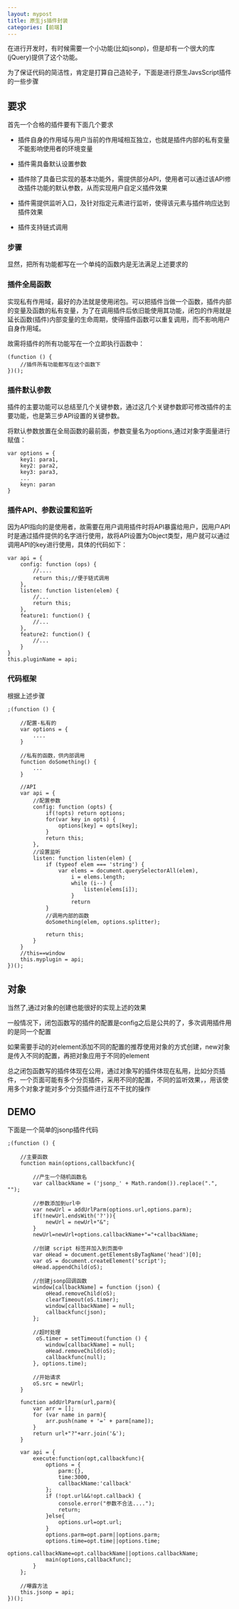 ```yaml
---
layout: mypost
title: 原生js插件封装
categories: [前端]
---
```


在进行开发时，有时候需要一个小功能(比如jsonp)，但是却有一个很大的库(jQuery)提供了这个功能。

为了保证代码的简洁性，肯定是打算自己造轮子，下面是进行原生JavsScript插件的一些步骤

## 要求

首先一个合格的插件要有下面几个要求

+ 插件自身的作用域与用户当前的作用域相互独立，也就是插件内部的私有变量不能影响使用者的环境变量

+ 插件需具备默认设置参数

+ 插件除了具备已实现的基本功能外，需提供部分API，使用者可以通过该API修改插件功能的默认参数，从而实现用户自定义插件效果

+ 插件需提供监听入口，及针对指定元素进行监听，使得该元素与插件响应达到插件效果

+ 插件支持链式调用

### 步骤

显然，把所有功能都写在一个单纯的函数内是无法满足上述要求的

### 插件全局函数

实现私有作用域，最好的办法就是使用闭包。可以把插件当做一个函数，插件内部的变量及函数的私有变量，为了在调用插件后依旧能使用其功能，闭包的作用就是延长函数(插件)内部变量的生命周期，使得插件函数可以重复调用，而不影响用户自身作用域。

故需将插件的所有功能写在一个立即执行函数中：

```
(function () {
	//插件所有功能都写在这个函数下
})();
```

### 插件默认参数

插件的主要功能可以总结至几个关键参数，通过这几个关键参数即可修改插件的主要功能，也是第三步API设置的关键参数。

将默认参数放置在全局函数的最前面，参数变量名为options,通过对象字面量进行赋值：

```
var options = {
	key1: para1,
	key2: para2,
	key3: para3,
	...
	keyn: paran
}
```

### 插件API、参数设置和监听

因为API指向的是使用者，故需要在用户调用插件时将API暴露给用户，因用户API时是通过插件提供的名字进行使用，故将API设置为Object类型，用户就可以通过调用API的key进行使用，具体的代码如下：

```
var api = {
	config: function (ops) {
		//....
		return this;//便于链式调用
	},
	listen: function listen(elem) {
		//...
		return this;
	},
	feature1: function() {
		//...
	},
	feature2: function() {
		//...
	}
}
this.pluginName = api;
```

### 代码框架

根据上述步骤

```
;(function () {
    
    //配置-私有的
	var options = {
        ....
	}

    //私有的函数，供内部调用
	function doSomething() {
		...
	}

	//API
	var api = {
        //配置参数
		config: function (opts) {
			if(!opts) return options;
			for(var key in opts) {
				options[key] = opts[key];
			}
			return this;
		},
        //设置监听
		listen: function listen(elem) {
			if (typeof elem === 'string') {
				var elems = document.querySelectorAll(elem),
					i = elems.length;
					while (i--) {
						listen(elems[i]);
					}
					return
			}
            //调用内部的函数
			doSomething(elem, options.splitter);

			return this;
		}
	}
	//this==window
	this.myplugin = api;
})();
```

## 对象

当然了,通过对象的创建也能很好的实现上述的效果

一般情况下，闭包函数写的插件的配置是config之后是公共的了，多次调用插件用的是同一个配置

如果需要手动的对element添加不同的配置的推荐使用对象的方式创建，new对象是传入不同的配置，再把对象应用于不同的element

总之闭包函数写的插件体现在公用，通过对象写的插件体现在私用，比如分页插件，一个页面可能有多个分页插件，采用不同的配置，不同的监听效果，，用该使用多个对象才能对多个分页插件进行互不干扰的操作

## DEMO

下面是一个简单的jsonp插件代码

```
;(function () {

    //主要函数
    function main(options,callbackfunc){

        //产生一个随机函数名
        var callbackName = ('jsonp_' + Math.random()).replace(".", "");

        //参数添加到url中
        var newUrl = addUrlParm(options.url,options.parm);
        if(!newUrl.endsWith('?')){
            newUrl = newUrl+"&";
        }
        newUrl=newUrl+options.callbackName+"="+callbackName;
        
        //创建 script 标签并加入到页面中
        var oHead = document.getElementsByTagName('head')[0];
        var oS = document.createElement('script');
        oHead.appendChild(oS);
        
        //创建jsonp回调函数
        window[callbackName] = function (json) {
            oHead.removeChild(oS);
            clearTimeout(oS.timer);
            window[callbackName] = null;
            callbackfunc(json);
        };

        //超时处理
         oS.timer = setTimeout(function () {
            window[callbackName] = null;
            oHead.removeChild(oS);
            callbackfunc(null);
        }, options.time);

        //开始请求
        oS.src = newUrl;
    }

    function addUrlParm(url,parm){
        var arr = [];
        for (var name in parm){
            arr.push(name + '=' + parm[name]);
        }
        return url+"?"+arr.join('&');
    }

    var api = {
        execute:function(opt,callbackfunc){
            options = {
                parm:{},
                time:3000,
                callbackName:'callback'
            };
            if (!opt.url&&!opt.callback) {
                console.error("参数不合法....");
                return;
            }else{
                options.url=opt.url;
            }
            options.parm=opt.parm||options.parm;
            options.time=opt.time||options.time;
            options.callbackName=opt.callbackName||options.callbackName;
            main(options,callbackfunc);
        }
    };

    //曝露方法
    this.jsonp = api;
})();
```